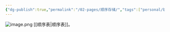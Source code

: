 ```yaml
---
{"dg-publish":true,"permalink":"/02-pages/顺序存储/","tags":["personal/blog","os/file"]}
---
```


![image.png](https://yelanyanyu-img-bed.oss-cn-hangzhou.aliyuncs.com/img/blog/2024/10/20241017213459.png)
[[顺序表\|顺序表]]。
